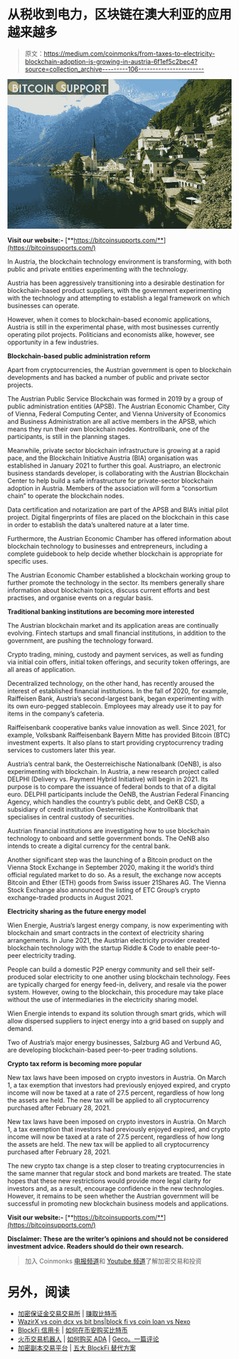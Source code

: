 # 从税收到电力，区块链在澳大利亚的应用越来越多

> 原文：<https://medium.com/coinmonks/from-taxes-to-electricity-blockchain-adoption-is-growing-in-austria-6f1ef5c2bec4?source=collection_archive---------106----------------------->

![](img/da4b0279d22c81e7fc0ad51dfe4e3c5e.png)

**Visit our website:-** [**https://bitcoinsupports.com/**](https://bitcoinsupports.com/)

In Austria, the blockchain technology environment is transforming, with both public and private entities experimenting with the technology.

Austria has been aggressively transitioning into a desirable destination for blockchain-based product suppliers, with the government experimenting with the technology and attempting to establish a legal framework on which businesses can operate.

However, when it comes to blockchain-based economic applications, Austria is still in the experimental phase, with most businesses currently operating pilot projects. Politicians and economists alike, however, see opportunity in a few industries.

**Blockchain-based public administration reform**

Apart from cryptocurrencies, the Austrian government is open to blockchain developments and has backed a number of public and private sector projects.

The Austrian Public Service Blockchain was formed in 2019 by a group of public administration entities (APSB). The Austrian Economic Chamber, City of Vienna, Federal Computing Center, and Vienna University of Economics and Business Administration are all active members in the APSB, which means they run their own blockchain nodes. Kontrollbank, one of the participants, is still in the planning stages.

Meanwhile, private sector blockchain infrastructure is growing at a rapid pace, and the Blockchain Initiative Austria (BIA) organisation was established in January 2021 to further this goal. Austriapro, an electronic business standards developer, is collaborating with the Austrian Blockchain Center to help build a safe infrastructure for private-sector blockchain adoption in Austria. Members of the association will form a “consortium chain” to operate the blockchain nodes.

Data certification and notarization are part of the APSB and BIA’s initial pilot project. Digital fingerprints of files are placed on the blockchain in this case in order to establish the data’s unaltered nature at a later time.

Furthermore, the Austrian Economic Chamber has offered information about blockchain technology to businesses and entrepreneurs, including a complete guidebook to help decide whether blockchain is appropriate for specific uses.

The Austrian Economic Chamber established a blockchain working group to further promote the technology in the sector. Its members generally share information about blockchain topics, discuss current efforts and best practises, and organise events on a regular basis.

**Traditional banking institutions are becoming more interested**

The Austrian blockchain market and its application areas are continually evolving. Fintech startups and small financial institutions, in addition to the government, are pushing the technology forward.

Crypto trading, mining, custody and payment services, as well as funding via initial coin offers, initial token offerings, and security token offerings, are all areas of application.

Decentralized technology, on the other hand, has recently aroused the interest of established financial institutions. In the fall of 2020, for example, Raiffeisen Bank, Austria’s second-largest bank, began experimenting with its own euro-pegged stablecoin. Employees may already use it to pay for items in the company’s cafeteria.

Raiffeisenbank cooperative banks value innovation as well. Since 2021, for example, Volksbank Raiffeisenbank Bayern Mitte has provided Bitcoin (BTC) investment experts. It also plans to start providing cryptocurrency trading services to customers later this year.

Austria’s central bank, the Oesterreichische Nationalbank (OeNB), is also experimenting with blockchain. In Austria, a new research project called DELPHI (Delivery vs. Payment Hybrid Initiative) will begin in 2021\. Its purpose is to compare the issuance of federal bonds to that of a digital euro. DELPHI participants include the OeNB, the Austrian Federal Financing Agency, which handles the country’s public debt, and OeKB CSD, a subsidiary of credit institution Oesterreichische Kontrollbank that specialises in central custody of securities.

Austrian financial institutions are investigating how to use blockchain technology to onboard and settle government bonds. The OeNB also intends to create a digital currency for the central bank.

Another significant step was the launching of a Bitcoin product on the Vienna Stock Exchange in September 2020, making it the world’s third official regulated market to do so. As a result, the exchange now accepts Bitcoin and Ether (ETH) goods from Swiss issuer 21Shares AG. The Vienna Stock Exchange also announced the listing of ETC Group’s crypto exchange-traded products in August 2021.

**Electricity sharing as the future energy model**

Wien Energie, Austria’s largest energy company, is now experimenting with blockchain and smart contracts in the context of electricity sharing arrangements. In June 2021, the Austrian electricity provider created blockchain technology with the startup Riddle & Code to enable peer-to-peer electricity trading.

People can build a domestic P2P energy community and sell their self-produced solar electricity to one another using blockchain technology. Fees are typically charged for energy feed-in, delivery, and resale via the power system. However, owing to the blockchain, this procedure may take place without the use of intermediaries in the electricity sharing model.

Wien Energie intends to expand its solution through smart grids, which will allow dispersed suppliers to inject energy into a grid based on supply and demand.

Two of Austria’s major energy businesses, Salzburg AG and Verbund AG, are developing blockchain-based peer-to-peer trading solutions.

**Crypto tax reform is becoming more popular**

New tax laws have been imposed on crypto investors in Austria. On March 1, a tax exemption that investors had previously enjoyed expired, and crypto income will now be taxed at a rate of 27.5 percent, regardless of how long the assets are held. The new tax will be applied to all cryptocurrency purchased after February 28, 2021.

New tax laws have been imposed on crypto investors in Austria. On March 1, a tax exemption that investors had previously enjoyed expired, and crypto income will now be taxed at a rate of 27.5 percent, regardless of how long the assets are held. The new tax will be applied to all cryptocurrency purchased after February 28, 2021.

The new crypto tax change is a step closer to treating cryptocurrencies in the same manner that regular stock and bond markets are treated. The state hopes that these new restrictions would provide more legal clarity for investors and, as a result, encourage confidence in the new technologies. However, it remains to be seen whether the Austrian government will be successful in promoting new blockchain business models and applications.

**Visit our website:-** [**https://bitcoinsupports.com/**](https://bitcoinsupports.com/)

**Disclaimer: These are the writer’s opinions and should not be considered investment advice. Readers should do their own research.**

> 加入 Coinmonks [电报频道](https://t.me/coincodecap)和 [Youtube 频道](https://www.youtube.com/c/coinmonks/videos)了解加密交易和投资

# 另外，阅读

*   [加密保证金交易交易所](/coinmonks/crypto-margin-trading-exchanges-428b1f7ad108) | [赚取比特币](/coinmonks/earn-bitcoin-6e8bd3c592d9)
*   [WazirX vs coin dcx vs bit bns](/coinmonks/wazirx-vs-coindcx-vs-bitbns-149f4f19a2f1)|[block fi vs coin loan vs Nexo](/coinmonks/blockfi-vs-coinloan-vs-nexo-cb624635230d)
*   [BlockFi 信用卡](https://coincodecap.com/blockfi-credit-card) | [如何在币安购买比特币](https://coincodecap.com/buy-bitcoin-binance)
*   [火币交易机器人](https://coincodecap.com/huobi-trading-bot) | [如何购买 ADA](https://coincodecap.com/buy-ada-cardano) | [Geco。一篇评论](https://coincodecap.com/geco-one-review)
*   [加密副本交易平台](/coinmonks/top-10-crypto-copy-trading-platforms-for-beginners-d0c37c7d698c) | [五大 BlockFi 替代方案](https://coincodecap.com/blockfi-alternatives)